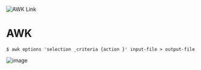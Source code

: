 
![AWK Link](https://www.digitalocean.com/community/tutorials/awk-command-linux-unix)

# AWK
```
$ awk options 'selection _criteria {action }' input-file > output-file
```
![image](https://github.com/rezaabedi1365/bash/assets/117336743/d37a45d5-b54b-4663-91d4-d162e4bc50b1)


